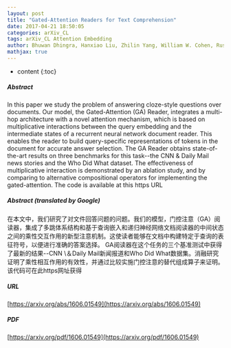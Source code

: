 ```yaml
---
layout: post
title: "Gated-Attention Readers for Text Comprehension"
date: 2017-04-21 18:50:05
categories: arXiv_CL
tags: arXiv_CL Attention Embedding
author: Bhuwan Dhingra, Hanxiao Liu, Zhilin Yang, William W. Cohen, Ruslan Salakhutdinov
mathjax: true
---
```


* content
{:toc}

##### Abstract
In this paper we study the problem of answering cloze-style questions over documents. Our model, the Gated-Attention (GA) Reader, integrates a multi-hop architecture with a novel attention mechanism, which is based on multiplicative interactions between the query embedding and the intermediate states of a recurrent neural network document reader. This enables the reader to build query-specific representations of tokens in the document for accurate answer selection. The GA Reader obtains state-of-the-art results on three benchmarks for this task--the CNN \& Daily Mail news stories and the Who Did What dataset. The effectiveness of multiplicative interaction is demonstrated by an ablation study, and by comparing to alternative compositional operators for implementing the gated-attention. The code is available at this https URL

##### Abstract (translated by Google)
在本文中，我们研究了对文件回答问题的问题。我们的模型，门控注意（GA）阅读器，集成了多跳体系结构和基于查询嵌入和递归神经网络文档阅读器的中间状态之间的乘性交互作用的新型注意机制。这使读者能够在文档中构建特定于查询的表征符号，以便进行准确的答案选择。 GA阅读器在这个任务的三个基准测试中获得了最新的结果--CNN \＆Daily Mail新闻报道和Who Did What数据集。消融研究证明了乘性相互作用的有效性，并通过比较实施门控注意的替代组成算子来证明。该代码可在此https网址获得

##### URL
[https://arxiv.org/abs/1606.01549](https://arxiv.org/abs/1606.01549)

##### PDF
[https://arxiv.org/pdf/1606.01549](https://arxiv.org/pdf/1606.01549)

